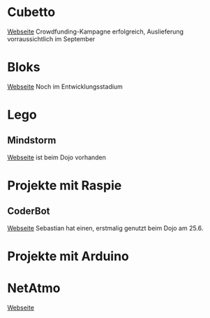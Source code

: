 # Cubetto
[Webseite](https://www.primotoys.com/)
Crowdfunding-Kampagne erfolgreich, Auslieferung vorraussichtlich im September

# Bloks
[Webseite](https://projectbloks.withgoogle.com/)
Noch im Entwicklungsstadium

# Lego
## Mindstorm
[Webseite](http://www.lego.com/de-de/mindstorms?icmp=CODEFRMindstorms)
ist beim Dojo vorhanden

# Projekte mit Raspie
## CoderBot
[Webseite](https://projectbloks.withgoogle.com/)
Sebastian hat einen, erstmalig genutzt beim Dojo am 25.6.

# Projekte mit Arduino

# NetAtmo
[Webseite](https://www.netatmo.com/de-DE/produkt/wetterstation)
